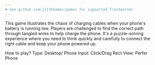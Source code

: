 ```yaml
---
# See github.com/js13kGames/games for supported frontmatter
---
```

This game illustrates the chaos of charging cables when your phone's battery is running low. Players are challenged to find the correct path through tangled wires to help charge the phone. It's a puzzle-solving experience where you need to think quickly and carefully to connect the right cable and keep your phone powered up.

How to play? 
Type:  Desktop/ Phone 
Input: Click/Drag Rect
View: Perfer Phone